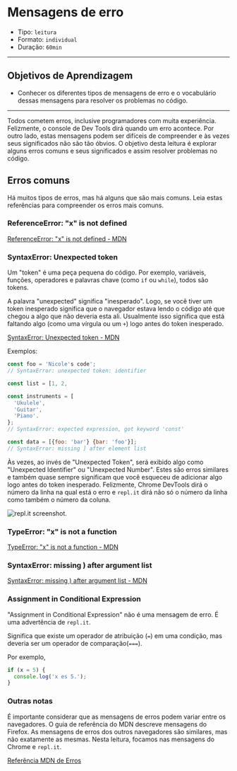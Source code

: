 # Mensagens de erro

- Tipo: `leitura`
- Formato: `individual`
- Duração: `60min`

***

## Objetivos de Aprendizagem

- Conhecer os diferentes tipos de mensagens de erro e o vocabulário dessas
  mensagens para resolver os problemas no código.

***

Todos cometem erros, inclusive programadores com muita experiência. Felizmente,
o console de Dev Tools dirá quando um erro acontece. Por outro lado, estas
mensagens podem ser difíceis de compreender e às vezes seus significados não são
tão óbvios. O objetivo desta leitura é explorar alguns erros comuns e seus
significados e assim resolver problemas no código.

## Erros comuns

Há muitos tipos de erros, mas há alguns que são mais comuns. Leia estas
referências para compreender os erros mais comuns.

### ReferenceError: "x" is not defined

[ReferenceError: "x" is not defined -
MDN](https://developer.mozilla.org/pt-BR/docs/Web/JavaScript/Reference/Errors/N%C3%A3o_definido)

### SyntaxError: Unexpected token

Um "token" é uma peça pequena do código. Por exemplo, variáveis, funções,
operadores e palavras chave (como `if` ou `while`), todos são tokens.

A palavra "unexpected" significa "inesperado". Logo, se você tiver um token
inesperado significa que o navegador estava lendo o código até que chegou a algo
que não deveria esta ali. Usualmente isso significa que está faltando algo (como
uma vírgula ou um `+`) logo antes do token inesperado.

[SyntaxError: Unexpected token -
MDN](https://developer.mozilla.org/pt-BR/docs/Web/JavaScript/Reference/Errors/Unexpected_token)

Exemplos:

```javascript
const foo = 'Nicole's code';
// SyntaxError: unexpected token: identifier
```

```javascript
const list = [1, 2,

const instruments = [
  'Ukulele',
  'Guitar',
  'Piano'.
};
// SyntaxError: expected expression, got keyword 'const'
```

```javascript
const data = [{foo: 'bar'} {bar: 'foo'}];
// SyntaxError: missing ] after element list
```

Às vezes, ao invés de "Unexpected Token", será exibido algo como "Unexpected
Identifier" ou "Unexpected Number". Estes são erros similares e também quase
sempre significam que você esqueceu de adicionar algo logo antes do token
inesperado. Felizmente, Chrome DevTools dirá o número da linha na qual está o
erro e `repl.it` dirá não só o número da linha como também o número da coluna.

![repl.it screenshot](https://user-images.githubusercontent.com/11894994/62891126-4d4a6a80-bd1b-11e9-9087-2f1c5dd898d6.png).

### TypeError: "x" is not a function

[TypeError: "x" is not a function -
MDN](https://developer.mozilla.org/pt-BR/docs/Web/JavaScript/Reference/Errors/Not_a_function)

### SyntaxError: missing ) after argument list

[SyntaxError: missing ) after argument list -
MDN](https://developer.mozilla.org/pt-BR/docs/Web/JavaScript/Reference/Errors/Fata_par%C3%AAnteses_ap%C3%B3s_lista_argumento)

### Assignment in Conditional Expression

"Assignment in Conditional Expression" não é uma mensagem de erro. É uma
advertência de `repl.it`.

Significa que existe um operador de atribuição (`=`) em uma condição, mas
deveria ser um operador de comparação(`===`).

Por exemplo,

```javascript
if (x = 5) {
  console.log('x es 5.');
}
```

### Outras notas

É importante considerar que as mensagens de erros podem variar entre os
navegadores. O guia de referência do MDN descreve mensagens do Firefox. As
mensagens de erros dos outros navegadores são similares, mas não exatamente as
mesmas. Nesta leitura, focamos nas mensagens do Chrome e `repl.it`.

[Referência MDN de
Erros](https://developer.mozilla.org/pt-BR/docs/Web/JavaScript/Reference/Errors)
